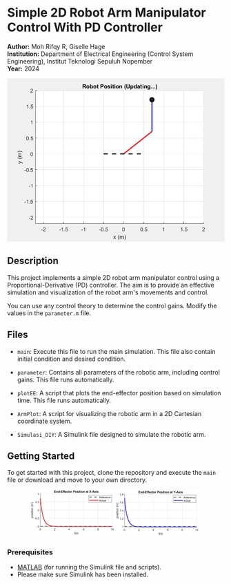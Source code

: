 # Simple 2D Robot Arm Manipulator Control With PD Controller

**Author:** Moh Rifqy R, Giselle Hage  
**Institution:** Department of Electrical Engineering (Control System Engineering), Institut Teknologi Sepuluh Nopember  
**Year:** 2024  

<p align="center">
  <img src="arm_animation.gif" alt="Robot Animation" width="520"/>
</p>  

## Description

This project implements a simple 2D robot arm manipulator control using a Proportional-Derivative (PD) controller. The aim is to provide an effective simulation and visualization of the robot arm's movements and control.

You can use any control theory to determine the control gains. Modify the values in the `parameter.m` file.

## Files

- ```main```: Execute this file to run the main simulation. This file also contain initial condition and desired condition.
  
- ```parameter```: Contains all parameters of the robotic arm, including control gains. This file runs automatically.
  
- ```plotEE```: A script that plots the end-effector position based on simulation time. This file runs automatically.
  
- ```ArmPlot```: A script for visualizing the robotic arm in a 2D Cartesian coordinate system.
  
- ```Simulasi_DIY```: A Simulink file designed to simulate the robotic arm.

## Getting Started

To get started with this project, clone the repository and execute the `main` file or download and move to your own directory.

<p align="center">
  <img src="figure/results.png" alt="results"  style="max-width:80%; height:auto;"/>
</p>

### Prerequisites

- [MATLAB](https://www.mathworks.com/products/matlab.html) (for running the Simulink file and scripts).
- Please make sure Simulink has been installed.
